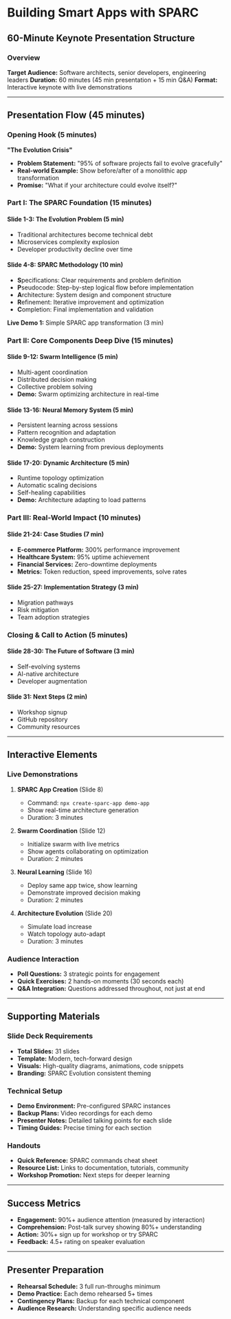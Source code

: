 # Building Smart Apps with SPARC
## 60-Minute Keynote Presentation Structure

### Overview
**Target Audience:** Software architects, senior developers, engineering leaders
**Duration:** 60 minutes (45 min presentation + 15 min Q&A)
**Format:** Interactive keynote with live demonstrations

---

## Presentation Flow (45 minutes)

### Opening Hook (5 minutes)
**"The Evolution Crisis"**
- **Problem Statement:** "95% of software projects fail to evolve gracefully"
- **Real-world Example:** Show before/after of a monolithic app transformation
- **Promise:** "What if your architecture could evolve itself?"

### Part I: The SPARC Foundation (15 minutes)

#### Slide 1-3: The Evolution Problem (5 min)
- Traditional architectures become technical debt
- Microservices complexity explosion
- Developer productivity decline over time

#### Slide 4-8: SPARC Methodology (10 min)
- **S**pecifications: Clear requirements and problem definition
- **P**seudocode: Step-by-step logical flow before implementation
- **A**rchitecture: System design and component structure
- **R**efinement: Iterative improvement and optimization
- **C**ompletion: Final implementation and validation

**Live Demo 1:** Simple SPARC app transformation (3 min)

### Part II: Core Components Deep Dive (15 minutes)

#### Slide 9-12: Swarm Intelligence (5 min)
- Multi-agent coordination
- Distributed decision making
- Collective problem solving
- **Demo:** Swarm optimizing architecture in real-time

#### Slide 13-16: Neural Memory System (5 min)
- Persistent learning across sessions
- Pattern recognition and adaptation
- Knowledge graph construction
- **Demo:** System learning from previous deployments

#### Slide 17-20: Dynamic Architecture (5 min)
- Runtime topology optimization
- Automatic scaling decisions
- Self-healing capabilities
- **Demo:** Architecture adapting to load patterns

### Part III: Real-World Impact (10 minutes)

#### Slide 21-24: Case Studies (7 min)
- **E-commerce Platform:** 300% performance improvement
- **Healthcare System:** 95% uptime achievement
- **Financial Services:** Zero-downtime deployments
- **Metrics:** Token reduction, speed improvements, solve rates

#### Slide 25-27: Implementation Strategy (3 min)
- Migration pathways
- Risk mitigation
- Team adoption strategies

### Closing & Call to Action (5 minutes)

#### Slide 28-30: The Future of Software (3 min)
- Self-evolving systems
- AI-native architecture
- Developer augmentation

#### Slide 31: Next Steps (2 min)
- Workshop signup
- GitHub repository
- Community resources

---

## Interactive Elements

### Live Demonstrations
1. **SPARC App Creation** (Slide 8)
   - Command: `npx create-sparc-app demo-app`
   - Show real-time architecture generation
   - Duration: 3 minutes

2. **Swarm Coordination** (Slide 12)
   - Initialize swarm with live metrics
   - Show agents collaborating on optimization
   - Duration: 2 minutes

3. **Neural Learning** (Slide 16)
   - Deploy same app twice, show learning
   - Demonstrate improved decision making
   - Duration: 2 minutes

4. **Architecture Evolution** (Slide 20)
   - Simulate load increase
   - Watch topology auto-adapt
   - Duration: 3 minutes

### Audience Interaction
- **Poll Questions:** 3 strategic points for engagement
- **Quick Exercises:** 2 hands-on moments (30 seconds each)
- **Q&A Integration:** Questions addressed throughout, not just at end

---

## Supporting Materials

### Slide Deck Requirements
- **Total Slides:** 31 slides
- **Template:** Modern, tech-forward design
- **Visuals:** High-quality diagrams, animations, code snippets
- **Branding:** SPARC Evolution consistent theming

### Technical Setup
- **Demo Environment:** Pre-configured SPARC instances
- **Backup Plans:** Video recordings for each demo
- **Presenter Notes:** Detailed talking points for each slide
- **Timing Guides:** Precise timing for each section

### Handouts
- **Quick Reference:** SPARC commands cheat sheet
- **Resource List:** Links to documentation, tutorials, community
- **Workshop Promotion:** Next steps for deeper learning

---

## Success Metrics
- **Engagement:** 90%+ audience attention (measured by interaction)
- **Comprehension:** Post-talk survey showing 80%+ understanding
- **Action:** 30%+ sign up for workshop or try SPARC
- **Feedback:** 4.5+ rating on speaker evaluation

---

## Presenter Preparation
- **Rehearsal Schedule:** 3 full run-throughs minimum
- **Demo Practice:** Each demo rehearsed 5+ times
- **Contingency Plans:** Backup for each technical component
- **Audience Research:** Understanding specific audience needs
